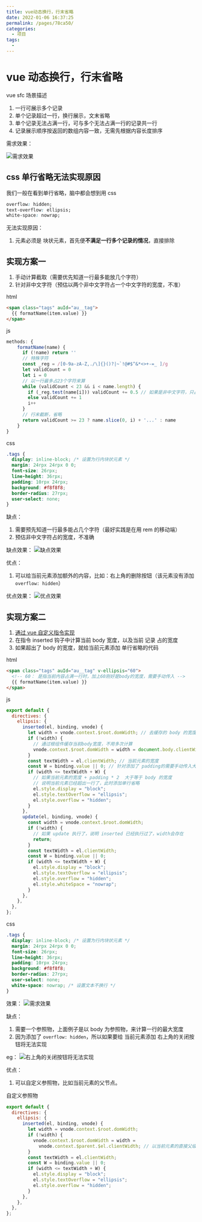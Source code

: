 ```yaml
---
title: vue动态换行，行末省略
date: 2022-01-06 16:37:25
permalink: /pages/78ca50/
categories:
  - 项目
tags:
  -
---
```


# vue 动态换行，行末省略

vue sfc 场景描述

1. 一行可展示多个记录
2. 单个记录超过一行，换行展示，文末省略
3. 单个记录无法占满一行，可与多个无法占满一行的记录共一行
4. 记录展示顺序按返回的数组内容一致，无需先根据内容长度排序

<!-- more -->

需求效果：

![需求效果](https://raw.githubusercontent.com/coderlyu/au-blog/master/docs/.vuepress/public/images/blogs/elliesis-1.png)

## css 单行省略无法实现原因

我们一般在看到单行省略，脑中都会想到用 css

```css
overflow: hidden;
text-overflow: ellipsis;
white-space: nowrap;
```

无法实现原因：

1. 元素必须是 块状元素，首先便**不满足一行多个记录的情况**，直接排除

## 实现方案一

1. 手动计算截取（需要优先知道一行最多能放几个字符）
2. 针对非中文字符（预估以两个非中文字符占一个中文字符的宽度，不准）

html

```html
<span class="tags" auId="au__tag">
  {{ formatName(item.value) }}
</span>
```

js

```js
methods: {
    formatName(name) {
      if (!name) return ''
      // 特殊字符
      const _reg = /[0-9a-zA-Z,./\]{}()?|~`!@#$^&*<>+-=_ ]/g
      let validCount = 0
      let i = 0
      // 以一行最多占23个字符来算
      while (validCount < 23 && i < name.length) {
        if (_reg.test(name[i])) validCount += 0.5 // 如果是非中文字符，只占0.5个字符
        else validCount += 1
        i++
      }
      // 行末截断，省略
      return validCount >= 23 ? name.slice(0, i) + '...' : name
    }
}
```

css

```css
.tags {
  display: inline-block; /* 设置为行内块状元素 */
  margin: 24rpx 24rpx 0 0;
  font-size: 26rpx;
  line-height: 36rpx;
  padding: 10rpx 24rpx;
  background: #f8f8f8;
  border-radius: 27rpx;
  user-select: none;
}
```

缺点：

1. 需要预先知道一行最多能占几个字符（最好实践是在用 rem 的移动端）
2. 预估非中文字符占的宽度，不准确

缺点效果：
![缺点效果](https://raw.githubusercontent.com/coderlyu/au-blog/master/docs/.vuepress/public/images/blogs/elliesis-2.png)

优点：

1. 可以给当前元素添加额外的内容，比如：右上角的删除按钮（该元素没有添加 `overflow: hidden`）

优点效果：
![优点效果](https://raw.githubusercontent.com/coderlyu/au-blog/master/docs/.vuepress/public/images/blogs/elliesis-4.png)

## 实现方案二

1. [通过 vue 自定义指令实现](https://cn.vuejs.org/v2/guide/custom-directive.html)
2. 在指令 inserted 钩子中计算当前 body 宽度，以及当前 记录 占的宽度
3. 如果超出了 body 的宽度，就给当前元素添加 单行省略的代码

html

```html
<span class="tags" auId="au__tag" v-ellipsis="60">
  <!-- 60： 是指当前内容占满一行时，加上60刚好是body的宽度，需要手动传入 -->
  {{ formatName(item.value) }}
</span>
```

js

```js
export default {
  directives: {
    ellipsis: {
      inserted(el, binding, vnode) {
        let width = vnode.context.$root.domWidth; // 去缓存的 body 的宽度
        if (!width) {
          // 通过根组件缓存当前body宽度，不用多次计算
          vnode.context.$root.domWidth = width = document.body.clientWidth;
        }
        const textWidth = el.clientWidth; // 当前元素的宽度
        const W = binding.value || 0; // 针对添加了 padding的需要手动传入大小，
        if (width <= textWidth + W) {
          // 如果当前元素的宽度 + padding * 2  大于等于 body 的宽度
          // 说明当前元素已经超出一行了，此时添加单行省略
          el.style.display = "block";
          el.style.textOverflow = "ellipsis";
          el.style.overflow = "hidden";
        }
      },
      update(el, binding, vnode) {
        const width = vnode.context.$root.domWidth;
        if (!width) {
          // 如果 update 执行了，说明 inserted 已经执行过了，width会存在
          return;
        }
        const textWidth = el.clientWidth;
        const W = binding.value || 0;
        if (width <= textWidth + W) {
          el.style.display = "block";
          el.style.textOverflow = "ellipsis";
          el.style.overflow = "hidden";
          el.style.whiteSpace = "nowrap";
        }
      },
    },
  },
};
```

css

```css
.tags {
  display: inline-block; /* 设置为行内块状元素 */
  margin: 24rpx 24rpx 0 0;
  font-size: 26rpx;
  line-height: 36rpx;
  padding: 10rpx 24rpx;
  background: #f8f8f8;
  border-radius: 27rpx;
  user-select: none;
  white-space: nowrap; /* 设置文本不换行 */
}
```

效果：
![需求效果](https://raw.githubusercontent.com/coderlyu/au-blog/master/docs/.vuepress/public/images/blogs/elliesis-1.png)

缺点：

1. 需要一个参照物，上面例子是以 body 为参照物，来计算一行的最大宽度
2. 因为添加了 `overflow: hidden`，所以如果要给 当前元素添加 右上角的关闭按钮将无法实现

eg：
![右上角的关闭按钮将无法实现](https://raw.githubusercontent.com/coderlyu/au-blog/master/docs/.vuepress/public/images/blogs/elliesis-3.png)

优点：

1. 可以自定义参照物，比如当前元素的父节点。

自定义参照物

```js
export default {
  directives: {
    ellipsis: {
      inserted(el, binding, vnode) {
        let width = vnode.context.$root.domWidth;
        if (!width) {
          vnode.context.$root.domWidth = width =
            vnode.context.$parent.$el.clientWidth; // 以当前元素的直接父级作为参照物，计算一行宽度
        }
        const textWidth = el.clientWidth;
        const W = binding.value || 0;
        if (width <= textWidth + W) {
          el.style.display = "block";
          el.style.textOverflow = "ellipsis";
          el.style.overflow = "hidden";
        }
      },
    },
  },
};
```
